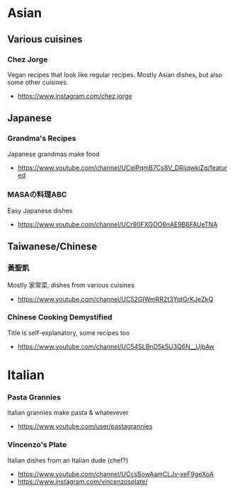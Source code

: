 # Asian

## Various cuisines
### Chez Jorge
Vegan recipes that look like regular recipes. Mostly Asian dishes, but also some other cuisines.
- https://www.instagram.com/chez.jorge


## Japanese
### Grandma's Recipes
Japanese grandmas make food
- https://www.youtube.com/channel/UCeiPqmB7Cs8V_DRiiqwkiZg/featured

### MASAの料理ABC 
Easy Japanese dishes
- https://www.youtube.com/channel/UCr90FXGOO8nAE9B6FAUeTNA

## Taiwanese/Chinese
### 黃聖凱
Mostly 家常菜, dishes from various cuisines
- https://www.youtube.com/channel/UC52GIWmRR2t3YqtGrKJeZkQ

### Chinese Cooking Demystified
Title is self-explanatory, some recipes too
- https://www.youtube.com/channel/UC54SLBnD5k5U3Q6N__UjbAw


# Italian

### Pasta Grannies
Italian grannies make pasta & whatevever
- https://www.youtube.com/user/pastagrannies


### Vincenzo's Plate
Italian dishes from an Italian dude (chef?)
- https://www.youtube.com/channel/UCcsSowAamCLJv-xeF9geXoA
- https://www.instagram.com/vincenzosplate/
